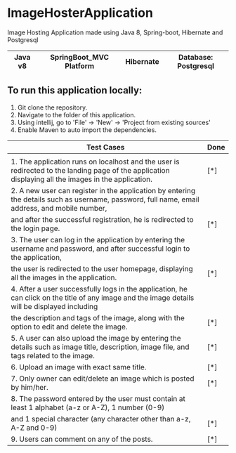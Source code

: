 # ImageHosterApplication

Image Hosting Application made using Java 8, Spring-boot, Hibernate and Postgresql

| Java v8 | SpringBoot_MVC Platform | Hibernate | Database: Postgresql | 
|---------|-------------------------|-----------|----------------------|


## To run this application locally: 

1. Git clone the repository.
2. Navigate to the folder of this application.
3. Using intellij, go to 'File' -> 'New' -> 'Project from existing sources'
4. Enable Maven to auto import the dependencies.

 |                                                   Test Cases                                                                                        |   Done   |
 |-----------------------------------------------------------------------------------------------------------------------------------------------------|----------|
 |                                                                                                                                                     |          |
 | 1. The application runs on localhost and the user is redirected to the landing page of the application displaying all the images in the application.| [*]      |
 | 2. A new user can register in the application by entering the details such as username, password, full name, email address, and mobile number,      |          |
 | and after the successful registration, he is redirected to the login page.                                                                          | [*]      | 
 | 3. The user can log in the application by entering the username and password, and after successful login to the application,                        |          |
 | the user is redirected to the user homepage, displaying all the images in the application.                                                          | [*]      |  
 | 4. After a user successfully logs in the application, he can click on the title of any image and the image details will be displayed including      |          |
 | the description and tags of the image, along with the option to edit and delete the image.                                                          | [*]      |
 | 5. A user can also upload the image by entering the details such as image title, description, image file, and tags related to the image.            | [*]      |
 | 6. Upload an image with exact same title.                                                                                                           | [*]      | 
 | 7. Only owner can edit/delete an image which is posted by him/her.                                                                                  | [*]      | 
 | 8. The password entered by the user must contain at least 1 alphabet (a-z or A-Z), 1 number (0-9)                                                   |          | 
 | and 1 special character (any character other than a-z, A-Z and 0-9)                                                                                 | [*]      |
 | 9. Users can comment on any of the posts.                                                                                                           | [*]      | 

